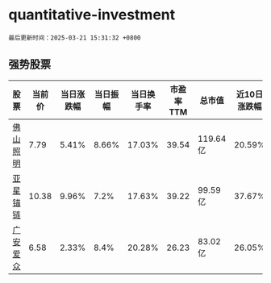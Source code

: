 # quantitative-investment

`最后更新时间：2025-03-21 15:31:32 +0800`

## 强势股票

|股票|当前价|当日涨跌幅|当日振幅|当日换手率|市盈率TTM|总市值|近10日涨跌幅|
|----|----|----|----|----|----|----|----|
|[佛山照明](https://xueqiu.com/S/SZ000541)|7.79|5.41%|8.66%|17.03%|39.54|119.64亿|20.59%|
|[亚星锚链](https://xueqiu.com/S/SH601890)|10.38|9.96%|7.2%|17.63%|39.22|99.59亿|37.67%|
|[广安爱众](https://xueqiu.com/S/SH600979)|6.58|2.33%|8.4%|20.28%|26.23|83.02亿|26.05%|
